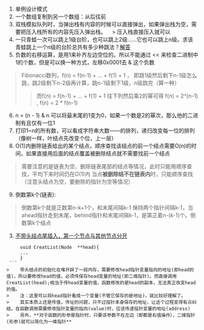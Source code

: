 1. 单例设计模式
2. 一个数组复制到另一个数组：从后往前
3. 双栈模拟队列时，当弹出栈有内容的时候可以直接弹出，如果弹出栈为空，需要把压入栈所有的内容先压入弹出栈。
    > 压入栈直接压入就可以
4. 一只青蛙一次可以跳上1级台阶，也可以跳上2级……它也可以跳上n级。求该青蛙跳上一个n级的台阶总共有多少种跳法？[解答](https://segmentfault.com/q/1010000003797424/a-1020000003797605)
5. 负数的右移运算，是用1来补齐左边空位的。所以不能通过 << 来检查二进制中1的个数，但是可以换一种方式，左移0x0001去 & 这个负数
     
> Fibonacci数列，f(n) = f(n-1) + ... + f(1) + 1 ， 即跳1级然后剩下n-1级怎么跳，跳2级剩下n-2级再计算，跳n-1级剩下1级，n级跳完（算一种）
>> 而f(n) = f(n-1) + ... + f(1) + 1 往下列然后乘2的幂可得 f(n) = 2^(n-1) , f(n) = 2 * f(n-1)
6. n = (n - 1) & n 可以将最末尾的1变为0，如果一个数是2的幂次，那么他的二进制有且仅有一位1
7. 打印1~n的所有数，可以看成字符串大数——的排列，递归改变每一位的排列（像树一样，叶结点先改变个位，上一层）
8. O(1)内删除链表给出的某个结点，顺序查找该结点的前一个结点需要O(n)的时间，如果直接用后面的结点覆盖被删除结点就不需要找前一个结点
> 需要注意的是链表为空、删除链表尾部的结点等情况，此时只能用顺序查找，平均下来时间仍在O(1)内
> 当点**被删除结不在链表内**时，只能顺序查找（注意头结点为空，要删除的指针为空等情况）
9. 倒数第k个(链表):
> 倒数第k个就是正数第n-k+1个，和末尾间隔k-1
> 保持两个指针间隔k-1，当ahead指针走到末尾，behind指针和末尾间隔k-1，是第正着n-(k-1)个。倒数第k个结点

3. [不带头结点尾插入，第一个节点与其他节点分开](http://blog.csdn.net/xlf13872135090/article/details/8857632)
  ```
       void CreatList(Node  **head){      
       ...
       }
  ```
>    带头结点的初始化在堆开辟了一段内存，需要修改head指针变量指向的地址(即head的值)，所以要修改head的值，必须传保存head变量的地址(即二维指针)。而直接调用CreatList(head);相当于传head变量的值，函数修改的是head的副本，无法真正改变head的值。 
>    注：这里可以将head指针看成一个变量(不管它保存的是地址)，就比较好理解了。
>    其实本质上还是传值，传址的问题，只不过指针本身保存的地址，让这个过程变得有点纠结。在函数调用需要修改指针变量的指向(value)时，应该传递指针变量的地址(address)
>    另外，**对于函数的形参是指针时，只要该参数不在左边（即都是右值操作），二维指针(形参)就可以简化为一维指针** 


